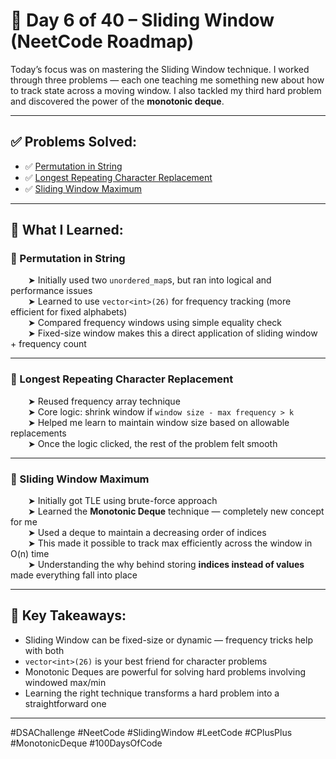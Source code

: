 # 📅 Day 6 of 40 – Sliding Window (NeetCode Roadmap)

Today’s focus was on mastering the Sliding Window technique. I worked through three problems — each one teaching me something new about how to track state across a moving window. I also tackled my third hard problem and discovered the power of the **monotonic deque**.

---

## ✅ Problems Solved:
- ✅ [Permutation in String](https://leetcode.com/problems/permutation-in-string/)
- ✅ [Longest Repeating Character Replacement](https://leetcode.com/problems/longest-repeating-character-replacement/)
- ✅ [Sliding Window Maximum](https://leetcode.com/problems/sliding-window-maximum/)

---

## 📘 What I Learned:

### 🔹 Permutation in String
  ➤ Initially used two `unordered_map`s, but ran into logical and performance issues  
  ➤ Learned to use `vector<int>(26)` for frequency tracking (more efficient for fixed alphabets)  
  ➤ Compared frequency windows using simple equality check  
  ➤ Fixed-size window makes this a direct application of sliding window + frequency count

---

### 🔹 Longest Repeating Character Replacement
  ➤ Reused frequency array technique  
  ➤ Core logic: shrink window if `window size - max frequency > k`  
  ➤ Helped me learn to maintain window size based on allowable replacements  
  ➤ Once the logic clicked, the rest of the problem felt smooth

---

### 🔹 Sliding Window Maximum
  ➤ Initially got TLE using brute-force approach  
  ➤ Learned the **Monotonic Deque** technique — completely new concept for me  
  ➤ Used a deque to maintain a decreasing order of indices  
  ➤ This made it possible to track max efficiently across the window in O(n) time  
  ➤ Understanding the why behind storing **indices instead of values** made everything fall into place

---

## 🧠 Key Takeaways:
- Sliding Window can be fixed-size or dynamic — frequency tricks help with both  
- `vector<int>(26)` is your best friend for character problems  
- Monotonic Deques are powerful for solving hard problems involving windowed max/min  
- Learning the right technique transforms a hard problem into a straightforward one

---

#DSAChallenge #NeetCode #SlidingWindow #LeetCode #CPlusPlus #MonotonicDeque #100DaysOfCode
